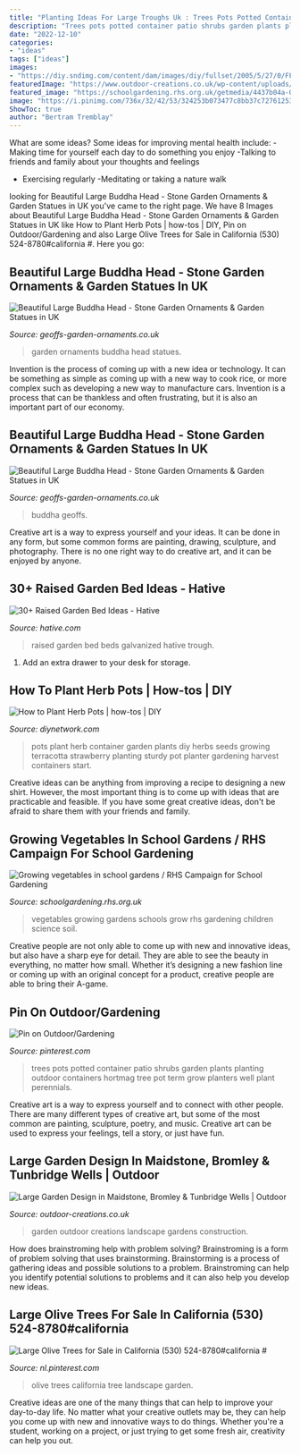 ```yaml
---
title: "Planting Ideas For Large Troughs Uk : Trees Pots Potted Container Patio Shrubs Garden Plants Planting Outdoor Containers Hortmag Tree Pot Term Grow Planters Well Plant Perennials"
description: "Trees pots potted container patio shrubs garden plants planting outdoor containers hortmag tree pot term grow planters well plant perennials"
date: "2022-12-10"
categories:
- "ideas"
tags: ["ideas"]
images:
- "https://diy.sndimg.com/content/dam/images/diy/fullset/2005/5/27/0/FFTG114ACT436C.jpg.rend.hgtvcom.616.462.suffix/1420783238058.jpeg"
featuredImage: "https://www.outdoor-creations.co.uk/wp-content/uploads/2018/11/large-garden-gal-7.jpg"
featured_image: "https://schoolgardening.rhs.org.uk/getmedia/4437b04a-0ab9-4869-81c2-a0534ed38f07/AS-growing-vegetables-in-schools?width=960&amp;height=640&amp;ext=.jpg"
image: "https://i.pinimg.com/736x/32/42/53/324253b073477c8bb37c72761253434c--potted-garden-garden-trees.jpg"
ShowToc: true
author: "Bertram Tremblay"
---
```



What are some ideas?
Some ideas for improving mental health include: 
-Making time for yourself each day to do something you enjoy 
-Talking to friends and family about your thoughts and feelings 
- Exercising regularly 
-Meditating or taking a nature walk

	

		
looking for Beautiful Large Buddha Head - Stone Garden Ornaments &amp; Garden Statues in UK you've came to the right page. We have 8 Images about Beautiful Large Buddha Head - Stone Garden Ornaments &amp; Garden Statues in UK like How to Plant Herb Pots | how-tos | DIY, Pin on Outdoor/Gardening and also Large Olive Trees for Sale in California (530) 524-8780#california #. Here you go:
		
    
## Beautiful Large Buddha Head - Stone Garden Ornaments &amp; Garden Statues In UK

<img loading=lazy src="https://www.geoffs-garden-ornaments.co.uk/wp-content/uploads/2020/08/IMG_1091-scaled-e1600246973289.jpg" onerror="this.onerror=null;this.src='https://tse1.mm.bing.net/th?id=OIP.oMR7k0j8MpR3ghQcsyltbQHaGK&amp;pid=15.1';" alt="Beautiful Large Buddha Head - Stone Garden Ornaments &amp; Garden Statues in UK">

_Source: geoffs-garden-ornaments.co.uk_

>garden ornaments buddha head statues. 

	

Invention is the process of coming up with a new idea or technology. It can be something as simple as coming up with a new way to cook rice, or more complex such as developing a new way to manufacture cars. Invention is a process that can be thankless and often frustrating, but it is also an important part of our economy.

    
## Beautiful Large Buddha Head - Stone Garden Ornaments &amp; Garden Statues In UK

<img loading=lazy src="http://www.geoffs-garden-ornaments.co.uk/wp-content/uploads/2020/01/buddha-mask-9-e1578573117489.jpg" onerror="this.onerror=null;this.src='https://tse3.mm.bing.net/th?id=OIP.H8Pif2k50rHOCehqPYkqCAHaJ4&amp;pid=15.1';" alt="Beautiful Large Buddha Head - Stone Garden Ornaments &amp; Garden Statues in UK">

_Source: geoffs-garden-ornaments.co.uk_

>buddha geoffs. 

	

Creative art is a way to express yourself and your ideas. It can be done in any form, but some common forms are painting, drawing, sculpture, and photography. There is no one right way to do creative art, and it can be enjoyed by anyone.

    
## 30+ Raised Garden Bed Ideas - Hative

<img loading=lazy src="http://hative.com/wp-content/uploads/2016/04/raised-garden-beds/27-raised-garden-beds.jpg" onerror="this.onerror=null;this.src='https://tse3.mm.bing.net/th?id=OIP.ui2pUqmGSwZR4MRNlK42iQHaJ3&amp;pid=15.1';" alt="30+ Raised Garden Bed Ideas - Hative">

_Source: hative.com_

>raised garden bed beds galvanized hative trough. 

	

1. Add an extra drawer to your desk for storage.

    
## How To Plant Herb Pots | How-tos | DIY

<img loading=lazy src="https://diy.sndimg.com/content/dam/images/diy/fullset/2005/5/27/0/FFTG114ACT436C.jpg.rend.hgtvcom.616.462.suffix/1420783238058.jpeg" onerror="this.onerror=null;this.src='https://tse3.mm.bing.net/th?id=OIP.QGYxXoRkC3qarsd1ZsjgmgHaFj&amp;pid=15.1';" alt="How to Plant Herb Pots | how-tos | DIY">

_Source: diynetwork.com_

>pots plant herb container garden plants diy herbs seeds growing terracotta strawberry planting sturdy pot planter gardening harvest containers start. 

	

Creative ideas can be anything from improving a recipe to designing a new shirt. However, the most important thing is to come up with ideas that are practicable and feasible. If you have some great creative ideas, don't be afraid to share them with your friends and family.

    
## Growing Vegetables In School Gardens / RHS Campaign For School Gardening

<img loading=lazy src="https://schoolgardening.rhs.org.uk/getmedia/4437b04a-0ab9-4869-81c2-a0534ed38f07/AS-growing-vegetables-in-schools?width=960&amp;height=640&amp;ext=.jpg" onerror="this.onerror=null;this.src='https://tse3.mm.bing.net/th?id=OIP.C7nCavlRV9S0zskcxFu-fQHaE8&amp;pid=15.1';" alt="Growing vegetables in school gardens / RHS Campaign for School Gardening">

_Source: schoolgardening.rhs.org.uk_

>vegetables growing gardens schools grow rhs gardening children science soil. 

	

Creative people are not only able to come up with new and innovative ideas, but also have a sharp eye for detail. They are able to see the beauty in everything, no matter how small. Whether it’s designing a new fashion line or coming up with an original concept for a product, creative people are able to bring their A-game.

    
## Pin On Outdoor/Gardening

<img loading=lazy src="https://i.pinimg.com/736x/32/42/53/324253b073477c8bb37c72761253434c--potted-garden-garden-trees.jpg" onerror="this.onerror=null;this.src='https://tse2.mm.bing.net/th?id=OIP.pkuAPpvqxdqIGOTmNBFpLwAAAA&amp;pid=15.1';" alt="Pin on Outdoor/Gardening">

_Source: pinterest.com_

>trees pots potted container patio shrubs garden plants planting outdoor containers hortmag tree pot term grow planters well plant perennials. 

	

Creative art is a way to express yourself and to connect with other people. There are many different types of creative art, but some of the most common are painting, sculpture, poetry, and music. Creative art can be used to express your feelings, tell a story, or just have fun.

    
## Large Garden Design In Maidstone, Bromley &amp; Tunbridge Wells | Outdoor

<img loading=lazy src="https://www.outdoor-creations.co.uk/wp-content/uploads/2018/11/large-garden-gal-7.jpg" onerror="this.onerror=null;this.src='https://tse1.mm.bing.net/th?id=OIP.S8HdxltpEIGUrIJevm3M4QHaE8&amp;pid=15.1';" alt="Large Garden Design in Maidstone, Bromley &amp; Tunbridge Wells | Outdoor">

_Source: outdoor-creations.co.uk_

>garden outdoor creations landscape gardens construction. 

	

How does brainstroming help with problem solving?
Brainstroming is a form of problem solving that uses brainstorming. Brainstorming is a process of gathering ideas and possible solutions to a problem. Brainstroming can help you identify potential solutions to problems and it can also help you develop new ideas.

    
## Large Olive Trees For Sale In California (530) 524-8780#california #

<img loading=lazy src="https://i.pinimg.com/736x/6c/27/41/6c2741ffa385ac8d1747ea0667c9db4f.jpg" onerror="this.onerror=null;this.src='https://tse3.mm.bing.net/th?id=OIP.BdKhA0DA2719xntsaNmkyQHaHa&amp;pid=15.1';" alt="Large Olive Trees for Sale in California (530) 524-8780#california #">

_Source: nl.pinterest.com_

>olive trees california tree landscape garden. 

	

Creative ideas are one of the many things that can help to improve your day-to-day life. No matter what your creative outlets may be, they can help you come up with new and innovative ways to do things. Whether you're a student, working on a project, or just trying to get some fresh air, creativity can help you out.

